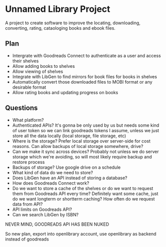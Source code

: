 # Unnamed Library Project

A project to create software to improve the locating, downloading, converting, rating, cataologing books and ebook files.

## Plan

- Intergrate with Goodreads Connect to authenticate as a user and access their shelves
- Allow adding books to shelves
- Allow viewing of shelves
- Integrate with LibGen to find mirrors for book files for books in shelves
- Automatically convert those downloaded files to MOBI format or any desirable format
- Allow rating books and updating progress on books


## Questions

- What platform?
- Authenticated APIs?
    It's gonna be only used by us but needs some kind of user token so we can link goodreads tokens I assume, unless
    we just store all the data locally (local storage, file storage, etc)
- Where is the storage?
    Prefer local storage over server-side for cost reasons. Can allow backups of local storage somewhere, drive?
- Can we make it sync across devices?
    Probably not unless we do server storage which we're avoiding, so will most likely require backup and restore process
- Backups of storage?
    Use google drive on a schedule
- What kind of data do we need to store?
- Does LibGen have an API instead of storing a database?
- How does Goodreads Connect work?
- Do we want to store a cache of the shelves or do we want to request them from Goodreads API every time?
    Definitely want some cache, just do we want longterm or shortterm caching? How often do we request data from API?
- API limits on Goodreads API?
- Can we search LibGen by ISBN?


NEVER MIND, GOODREADS API HAS BEEN NUKED

So new plan, export into openlibrary account, use openlibrary as backend instead of goodreads
